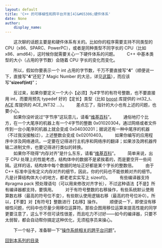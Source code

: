 ```yaml
---
layout: default
title: 'C++ 的可移植性和跨平台开发[4]&#65306;硬件体系'
date: None
author:
    display_name: 
---
```


　　这次聊的话题主要是和硬件体系有关的。比如你的程序需要支持不同类型的 CPU（x86、SPARC、PowerPC），或者是同种类型不同字长的 CPU（比如 x86、amd64），这时候你就需要关心一下硬件体系的问题。 　　C++ 中基本类型的大小（占用的字节数）会随着 CPU 字长的变化而变化。

　　所以，假如你要表示一个 int 占用的字节数，千万不要直接写“**4**”（顺便说一下，直接写“**4**”还犯了 Magic Number 的大忌，详见[这篇](https://program-think.blogspot.com/2009/02/defect-of-java-beginner-3-code-style.html#magic_number)），而应该写“**sizeof(int)**”；

  
　　反过来，如果你要定义一个大小【必须】为4字节的有符号整数，也不要直接用 int，而要用预先 typedef 好的【定长】类型（比如 [boost](http://www.boost.org/) 库提供的 int32\_t、[ACE](http://www.cs.wustl.edu/%7Eschmidt/ACE.html) 库提供的 ACE\_INT32 ...）。 　　差点忘了，指针的大小也有上述的问题，也要小心。  
　　如果你没听说过“字节序”这玩意儿，请看“[维基百科](https://en.wikipedia.org/wiki/Endianness)”。 　　通俗地打个比方，在一个大尾序的机器上有一个4字节的整数 0x01020304，通过网络或者文件传到一台小尾序的机器上就会变成 0x04030201；据说还有一种中尾序的机器（不过我没接触过），上述整数会变成 0x02010403。 　　如果你编写的应用程序中涉及网络通讯，一定要在记得进行主机序和网络序的翻译；如果涉及跨机器传输二进制文件，也要记得进行类似的转换。  
　　如果你不晓得“内存对齐”是什么东东，请看“[维基百科](https://en.wikipedia.org/wiki/Data_structure_alignment)”。 　　简单来说，出于 CPU 处理上的性能考虑，结构体中的数据不是紧挨着的，而是要空开一些间隔。这样的话，结构体中每个数据的地址正好都是某个字长的整数倍。 　　由于 C++ 标准中没有定义内存对齐的细节，因此，你的代码也不能依赖对齐的细节。凡是计算结构体大小的地方，都老老实实写上 sizeof()。 　　有些编译器支持 #pragma pack 预处理语句（可以用来修改对齐字长），不过这种语法【不是】所有编译器都支持，要慎用。 　　对于有符号整数的右移操作，有些系统默认使用算数右移（最高的符号位不变），有些默认使用逻辑右移（最高的符号位补0）。所以，【不要】对【有符号】整数进行【右移】操作。 　　顺便说一下，即使没有移植性问题，代码中也尽量少用移位运算符。那些企图用移位运算来提高性能的同学更要注意了，这么干不但可读性很差，而且吃力不讨好——如今的编译器，只要不太弱智，都会自动帮你搞定这种优化，无须程序员来操心。

　　下一个帖子，准备聊一下“[操作系统相关的跨平台问题](https://program-think.blogspot.com/2009/02/cxx-cross-platform-develop-5-os.html)”。

[回到本系列的目录](https://program-think.blogspot.com/2009/01/cxx-cross-platform-develop-0-overview.html#index)


